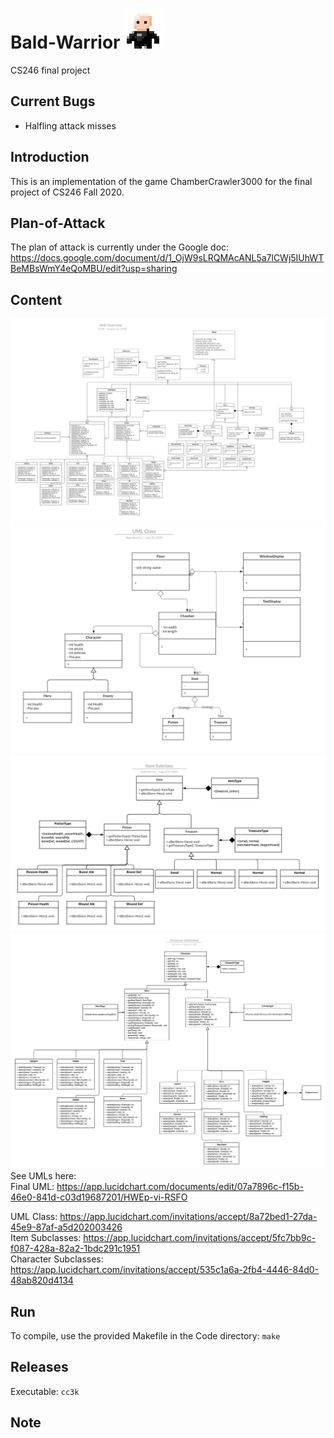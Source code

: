 # Bald-Warrior ![](BaldWarrior.png)
 CS246 final project

## Current Bugs
- Halfling attack misses

## Introduction
This is an implementation of the game ChamberCrawler3000 for the final project of CS246 Fall 2020.

## Plan-of-Attack
The plan of attack is currently under the Google doc: https://docs.google.com/document/d/1_OjW9sLRQMAcANL5a7lCWj5IUhWTBeMBsWmY4eQoMBU/edit?usp=sharing

## Content
![](UML/UML_Final.jpeg)
![](UML/UML_Class.jpeg)
![](UML/Item_Subclasses.jpeg)
![](UML/Character_Subclasses.jpeg)
See UMLs here:  
 Final UML: https://app.lucidchart.com/documents/edit/07a7896c-f15b-46e0-841d-c03d19687201/HWEp-vi-RSFO

 UML Class: https://app.lucidchart.com/invitations/accept/8a72bed1-27da-45e9-87af-a5d202003426  
 Item Subclasses: https://app.lucidchart.com/invitations/accept/5fc7bb9c-f087-428a-82a2-1bdc291c1951  
 Character Subclasses: https://app.lucidchart.com/invitations/accept/535c1a6a-2fb4-4446-84d0-48ab820d4134  

## Run
To compile, use the provided Makefile in the Code directory:
`
make
`

## Releases
Executable:
`
cc3k
`

## Note
